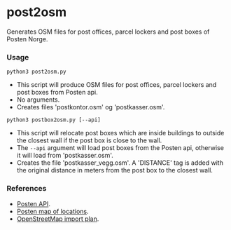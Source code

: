 # post2osm
Generates OSM files for post offices, parcel lockers and post boxes of Posten Norge.

### Usage

<code>python3 post2osm.py</code>

* This script will produce OSM files for post offices, parcel lockers and post boxes from Posten api.
* No arguments.
* Creates files 'postkontor.osm' og 'postkasser.osm'.

<code>python3 postbox2osm.py [--api]</code>

* This script will relocate post boxes which are inside buildings to outside the closest wall if the post box is close to the wall.
* The <code>--api</code> argument will load post boxes from the Posten api, otherwise it will load from 'postkasser.osm'.
* Creates the file 'postkasser_vegg.osm'. A 'DISTANCE' tag is added with the original distance in meters from the post box to the closest wall.

### References

* [Posten API](http://public.snws.posten.no/SalgsnettServicePublic.asmx).
* [Posten map of locations](https://www.posten.no/kart).
* [OpenStreetMap import plan](https://wiki.openstreetmap.org/wiki/Import/Catalogue/Post_office_import_Norway).
